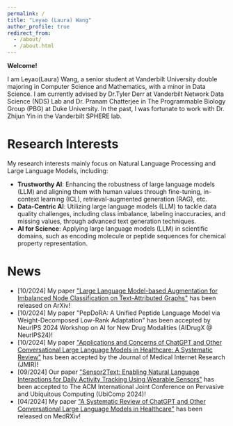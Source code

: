 ```yaml
---
permalink: /
title: "Leyao (Laura) Wang"
author_profile: true
redirect_from: 
  - /about/
  - /about.html
---
```


**Welcome!** 

I am Leyao(Laura) Wang, a senior student at Vanderbilt University double majoring in Computer Science and Mathematics, with a minor in Data Science. I am currently advised by Dr.Tyler Derr at Vanderbilt Network Data Science (NDS) Lab and Dr. Pranam Chatterjee in The Programmable Biology Group (PBG) at Duke University. In the past, I was fortunate to work with Dr. Zhijun Yin in the Vanderbilt SPHERE lab.

Research Interests
======

 My research interests mainly focus on Natural Language Processing and Large Language Models, including:

- **Trustworthy AI**: Enhancing the robustness of large language models (LLM) and aligning them with human values through fine-tuning, in-context learning (ICL), retrieval-augmented generation (RAG), etc.
- **Data-Centric AI**: Utilizing large language models (LLM) to tackle data quality challenges, including class imbalance, labeling inaccuracies, and missing values, through advanced text generation techniques.
- **AI for Science**: Applying large language models (LLM) in scientific domains, such as encoding molecule or peptide sequences for chemical property representation.

News
======
- [10/2024] My paper ["Large Language Model-based Augmentation for Imbalanced Node Classification on Text-Attributed Graphs"](https://arxiv.org/abs/2410.16882) has been released on ArXiv!
- [10/2024] My paper "PepDoRA: A Unified Peptide Language Model via Weight-Decomposed Low-Rank Adaptation" has been accepted by NeurIPS 2024 Workshop on AI for New Drug Modalities (AIDrugX @ NeurIPS24)!
- [10/2024] My paper ["Applications and Concerns of ChatGPT and Other Conversational Large Language Models in Healthcare: A Systematic Review"](https://www.medrxiv.org/content/10.1101/2024.04.26.24306390v1) has been accepted by the Journal of Medical Internet Research (JMIR)!
- [09/2024] Our paper ["Sensor2Text: Enabling Natural Language Interactions for Daily Activity Tracking Using Wearable Sensors"](https://arxiv.org/abs/2410.20034) has been accepted to The ACM International Joint Conference on Pervasive and Ubiquitous Computing (UbiComp 2024)!
- [04/2024] My paper ["A Systematic Review of ChatGPT and Other Conversational Large Language Models in Healthcare"](https://www.medrxiv.org/content/10.1101/2024.04.26.24306390v1) has been released on MedRXiv!
